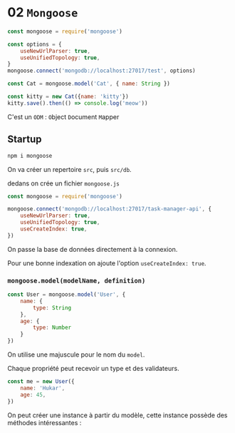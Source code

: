# 02 `Mongoose`

```js
const mongoose = require('mongoose')

const options = {
    useNewUrlParser: true,
    useUnifiedTopology: true,
}
mongoose.connect('mongodb://localhost:27017/test', options)

const Cat = mongoose.model('Cat', { name: String })

const kitty = new Cat({name: 'kitty'})
kitty.save().then(() => console.log('meow'))
```

C'est un `ODM` :  `O`bject `D`ocument `M`apper



## Startup

```bash
npm i mongoose
```

On va créer un repertoire `src`, puis `src/db`.

dedans on crée un fichier `mongoose.js`

```js
const mongoose = require('mongoose')

mongoose.connect('mongodb://localhost:27017/task-manager-api', {
    useNewUrlParser: true,
    useUnifiedTopology: true,
    useCreateIndex: true,
})
```

On passe la base de données directement à la connexion.

Pour une bonne indexation on ajoute l'option `useCreateIndex: true`.

### `mongoose.model(modelName, definition)`

```js
const User = mongoose.model('User', {
    name: {
        type: String
    },
    age: {
        type: Number
    }
})
```

On utilise une majuscule pour le nom du  `model`.

Chaque propriété peut recevoir un type et des validateurs.

```js
const me = new User({
    name: 'Hukar',
    age: 45,
})
```

On peut créer une instance à partir du modèle, cette instance possède des méthodes intéressantes :

